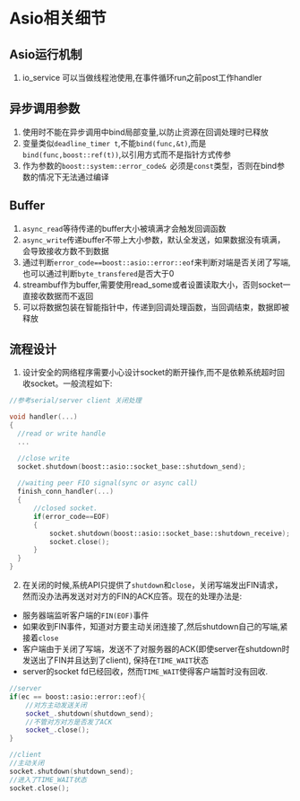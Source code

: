 # Asio相关细节

## Asio运行机制
1. io_service 可以当做线程池使用,在事件循环run之前post工作handler

## 异步调用参数
1. 使用时不能在异步调用中bind局部变量,以防止资源在回调处理时已释放
2. 变量类似`deadline_timer t`,不能`bind(func,&t)`,而是`bind(func,boost::ref(t))`,以引用方式而不是指针方式传参
3. 作为参数的`boost::system::error_code& `必须是`const`类型，否则在bind参数的情况下无法通过编译

## Buffer
1. `async_read`等待传递的buffer大小被填满才会触发回调函数
2. `async_write`传递buffer不带上大小参数，默认全发送，如果数据没有填满，会导致接收方数不到数据
3. 通过判断`error_code==boost::asio::error::eof`来判断对端是否关闭了写端,也可以通过判断`byte_transfered`是否大于0
4. streambuf作为buffer,需要使用read_some或者设置读取大小，否则socket一直接收数据而不返回
5. 可以将数据包装在智能指针中，传递到回调处理函数，当回调结束，数据即被释放

## 流程设计
1. 设计安全的网络程序需要小心设计socket的断开操作,而不是依赖系统超时回收socket。一般流程如下:

  ```c++
  //参考serial/server client 关闭处理

  void handler(...)
  {
    //read or write handle
    ...

    //close write
    socket.shutdown(boost::asio::socket_base::shutdown_send);
    
    //waiting peer FIO signal(sync or async call)
    finish_conn_handler(...)
    {
        //closed socket.
        if(error_code==EOF)
        {
            socket.shutdown(boost::asio::socket_base::shutdown_receive);
            socket.close();
        }
    }
  }
  ```

2. 在关闭的时候,系统API只提供了`shutdown`和`close`，关闭写端发出FIN请求，
然而没办法再发送对对方的FIN的ACK应答。现在的处理办法是:
  - 服务器端监听客户端的`FIN(EOF)`事件
  - 如果收到FIN事件，知道对方要主动关闭连接了,然后shutdown自己的写端,紧接着`close`
  - 客户端由于关闭了写端，发送不了对服务器的ACK(即使server在shutdown时发送出了FIN并且达到了client),
  保持在`TIME_WAIT`状态
  - server的socket fd已经回收，然而`TIME_WAIT`使得客户端暂时没有回收.

```c++
//server
if(ec == boost::asio::error::eof){
    //对方主动发送关闭
    socket_.shutdown(shutdown_send);
    //不管对方对方是否发了ACK
    socket_.close();
}

//client
//主动关闭
socket.shutdown(shutdown_send);
//进入了TIME_WAIT状态
socket.close();
```

